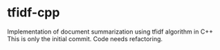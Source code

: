 # tfidf-cpp
Implementation of document summarization using tfidf algorithm in C++
This is only the initial commit.
Code needs refactoring.
